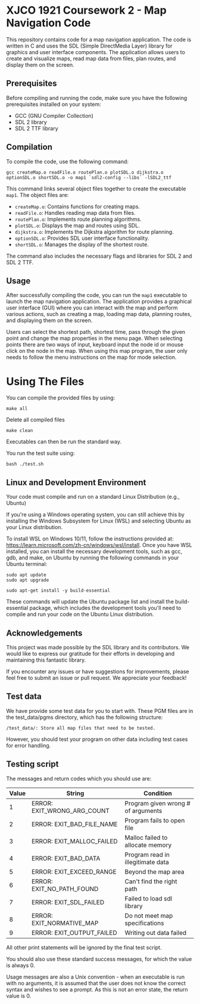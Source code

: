 # XJCO 1921 Coursework 2 - Map Navigation Code

This repository contains code for a map navigation application. The code is written in C and uses the SDL (Simple DirectMedia Layer) library for graphics and user interface components. The application allows users to create and visualize maps, read map data from files, plan routes, and display them on the screen.

## Prerequisites
Before compiling and running the code, make sure you have the following prerequisites installed on your system:
- GCC (GNU Compiler Collection)
- SDL 2 library
- SDL 2 TTF library

## Compilation
To compile the code, use the following command:

```
gcc createMap.o readFile.o routePlan.o plotSDL.o dijkstra.o optionSDL.o shortSDL.o -o map1 `sdl2-config --libs` -lSDL2_ttf
```

This command links several object files together to create the executable `map1`. The object files are:
- `createMap.o`: Contains functions for creating maps.
- `readFile.o`: Handles reading map data from files.
- `routePlan.o`: Implements route planning algorithms.
- `plotSDL.o`: Displays the map and routes using SDL.
- `dijkstra.o`: Implements the Dijkstra algorithm for route planning.
- `optionSDL.o`: Provides SDL user interface functionality.
- `shortSDL.o`: Manages the display of the shortest route.

The command also includes the necessary flags and libraries for SDL 2 and SDL 2 TTF.

## Usage
After successfully compiling the code, you can run the `map1` executable to launch the map navigation application. The application provides a graphical user interface (GUI) where you can interact with the map and perform various actions, such as creating a map, loading map data, planning routes, and displaying them on the screen.

Users can select the shortest path, shortest time, pass through the given point and change the map properties in the menu page. When selecting points there are two ways of input, keyboard input the node id or mouse click on the node in the map. When using this map program, the user only needs to follow the menu instructions on the map for mode selection.

# Using The Files

You can compile the provided files by using:
```
make all
```
Delete all compiled files
```
make clean
```
Executables can then be run the standard way.

You run the test suite using:
```
bash ./test.sh
```

## Linux and Development Environment
Your code must compile and run on a standard Linux Distribution (e.g., Ubuntu)

If you're using a Windows operating system, you can still achieve this by installing the Windows Subsystem for Linux (WSL) and selecting Ubuntu as your Linux distribution.

To install WSL on Windows 10/11, follow the instructions provided at: https://learn.microsoft.com/zh-cn/windows/wsl/install. Once you have WSL installed, you can install the necessary development tools, such as gcc, gdb, and make, on Ubuntu by running the following commands in your Ubuntu terminal:

```
sudo apt update
sudo apt upgrade

sudo apt-get install -y build-essential
```

These commands will update the Ubuntu package list and install the build-essential package, which includes the development tools you'll need to compile and run your code on the Ubuntu Linux distribution.

## Acknowledgements
This project was made possible by the SDL library and its contributors. We would like to express our gratitude for their efforts in developing and maintaining this fantastic library.

If you encounter any issues or have suggestions for improvements, please feel free to submit an issue or pull request. We appreciate your feedback!


## Test data

We have provide some test data for you to start with. These PGM files are in the test_data/pgms directory, which has the following structure:
```
/test_data/: Store all map files that need to be tested.

```
However, you should test your program on other data including test cases for error handling. 

## Testing script

The messages and return codes which you should use are:

| Value  | String | Condition |
| ------------- | ------------- | ------------- |
| 1 | ERROR: EXIT_WRONG_ARG_COUNT | Program given wrong # of arguments |
| 2 | ERROR: EXIT_BAD_FILE_NAME | Program fails to open file |
| 3 | ERROR: EXIT_MALLOC_FAILED | Malloc failed to allocate memory |
| 4 | ERROR: EXIT_BAD_DATA | Program read in illegitimate data |
| 5 | ERROR: EXIT_EXCEED_RANGE | Beyond the map area |
| 6 | ERROR: EXIT_NO_PATH_FOUND | Can't find the right path |
| 7 | ERROR: EXIT_SDL_FAILED | Failed to load sdl library|
| 8 | ERROR: EXIT_NORMATIVE_MAP | Do not meet map specifications |
| 9 | ERROR: EXIT_OUTPUT_FAILED | Writing out data failed |

All other print statements will be ignored by the final test script.

You should also use these standard success messages, for which the value is always 0.

Usage messages are also a Unix convention - when an executable is run with no arguments, it is assumed that the user does not know the correct syntax and wishes to see a prompt. As this is not an error state, the return value is 0.
